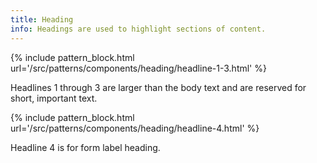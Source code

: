 ```yaml
---
title: Heading
info: Headings are used to highlight sections of content.
---
```



{% include pattern_block.html url='/src/patterns/components/heading/headline-1-3.html' %}

Headlines 1 through 3 are larger than the body text and are reserved for short, important text.

{% include pattern_block.html url='/src/patterns/components/heading/headline-4.html' %}

Headline 4 is for form label heading.
